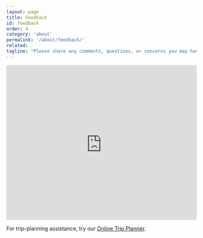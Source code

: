 ```yaml
---
layout: page
title: Feedback
id: feedback
order: 4
category: 'about'
permalink: '/about/feedback/'
related: 
tagline: "Please share any comments, questions, or concerns you may have about ATLtransit."
---
```

<div class="row">
	<div class="panel panel-default top-buffer col-md-8" style="padding-top:10px; background-color:#ddd">
		<iframe width="100%" height="400" frameborder="0" scrolling="no" src="https://atlregional.wufoo.com/embed/atltransitorg-feedback-form/"></iframe>
	</div>
</div>

For trip-planning assistance, try our [Online Trip Planner](/plan).